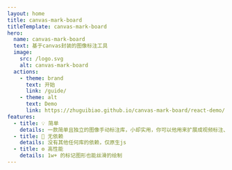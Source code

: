 ```yaml
---
layout: home
title: canvas-mark-board
titleTemplate: canvas-mark-board
hero:
  name: canvas-mark-board
  text: 基于canvas封装的图像标注工具
  image:
    src: /logo.svg
    alt: canvas-mark-board
  actions:
    - theme: brand
      text: 开始
      link: /guide/
    - theme: alt
      text: Demo
      link: https://zhuguibiao.github.io/canvas-mark-board/react-demo/
features:
  - title: 💡 简单
    details: 一款简单且独立的图像手动标注库，小却实用，你可以他用来扩展成视频标注、音频标注
  - title: 🔑 无依赖
    details: 没有其他任何库的依赖，仅原生js
  - title: ⚙️ 高性能
    details: 1w+ 的标记图形也能丝滑的绘制
---
```


